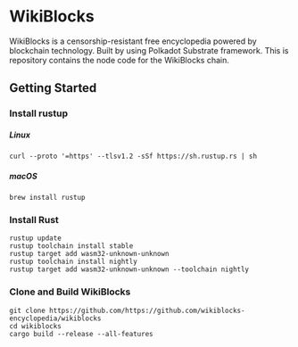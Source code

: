 # WikiBlocks

WikiBlocks is a censorship-resistant free encyclopedia powered by blockchain technology. Built by using Polkadot Substrate framework. This is repository contains the node code for the WikiBlocks chain.

## Getting Started

### Install rustup

##### Linux

```
curl --proto '=https' --tlsv1.2 -sSf https://sh.rustup.rs | sh
```

##### macOS

```
brew install rustup
```

### Install Rust

```
rustup update
rustup toolchain install stable
rustup target add wasm32-unknown-unknown
rustup toolchain install nightly
rustup target add wasm32-unknown-unknown --toolchain nightly
```

### Clone and Build WikiBlocks

```
git clone https://github.com/https://github.com/wikiblocks-encyclopedia/wikiblocks
cd wikiblocks
cargo build --release --all-features
```
